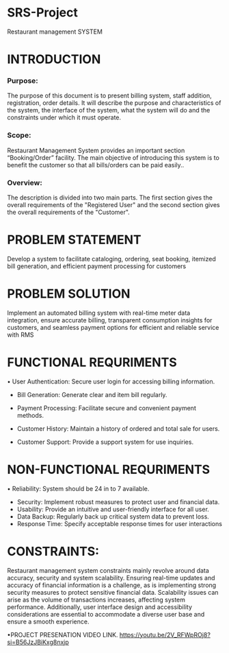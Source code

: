 # SRS-Project
Restaurant management SYSTEM

# INTRODUCTION
###	Purpose:
The purpose of this document is to present billing system, staff addition, registration, order details. It will describe the purpose and characteristics of the system, the interface of the system, what the system will do and the constraints under which it must operate.
###	Scope:
Restaurant Management System provides an important section “Booking/Order” facility. The main objective of introducing this system is to benefit the customer so that all bills/orders can be paid easily..
###	Overview:
The description is divided into two main parts. The first section gives the overall requirements of the "Registered User" and the second section gives the overall requirements of the "Customer".
# PROBLEM STATEMENT
Develop a system to facilitate cataloging, ordering, seat booking, itemized bill generation, and efficient payment processing for customers
# PROBLEM SOLUTION
Implement an automated billing system with real-time meter data integration, ensure accurate billing, transparent consumption insights for customers, and seamless payment options for efficient and reliable service with RMS
# FUNCTIONAL REQURIMENTS
•	User Authentication:
Secure user login for accessing billing information.

* Bill Generation:
Generate clear and item bill regularly.

*	Payment Processing:
Facilitate secure and convenient payment methods.

*	Customer History:
Maintain a history of ordered and total sale for users.
*	Customer Support:
Provide a support system for use inquiries.

# NON-FUNCTIONAL REQURIMENTS
•	Reliability:
System should be 24 in to 7 available.
*	Security:
Implement robust measures to protect user and financial data.
*	Usability:
Provide an intuitive and user-friendly interface for all user.
*	Data Backup:
Regularly back up critical system data to prevent loss.
*	Response Time:
Specify acceptable response times for user interactions

# CONSTRAINTS:
Restaurant management system constraints mainly revolve around data accuracy, security and system scalability. Ensuring real-time updates and accuracy of financial information is a challenge, as is implementing strong security measures to protect sensitive financial data. Scalability issues can arise as the volume of transactions increases, affecting system performance. Additionally, user interface design and accessibility considerations are essential to accommodate a diverse user base and ensure a smooth experience.

•PROJECT PRESENATION VIDEO LINK.
https://youtu.be/2V_RFWpROj8?si=B56JzJBiKxg8nxjp
